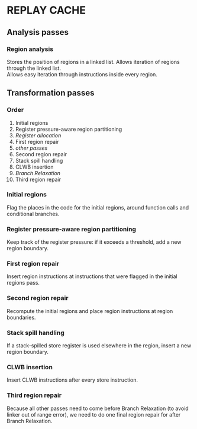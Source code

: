 # REPLAY CACHE

## Analysis passes

### Region analysis
Stores the position of regions in a linked list. Allows iteration of regions through the linked list.  
Allows easy iteration through instructions inside every region.

## Transformation passes

### Order
1. Initial regions
2. Register pressure-aware region partitioning
3. *Register allocation*
4. First region repair
5. *other passes*
6. Second region repair
7. Stack spill handling
8. CLWB insertion
9. *Branch Relaxation*
10. Third region repair

### Initial regions
Flag the places in the code for the initial regions, around function calls and conditional branches.

### Register pressure-aware region partitioning
Keep track of the register pressure: if it exceeds a threshold, add a new region boundary.

### First region repair
Insert region instructions at instructions that were flagged in the initial regions pass.

### Second region repair
Recompute the initial regions and place region instructions at region boundaries.

### Stack spill handling
If a stack-spilled store register is used elsewhere in the region, insert a new region boundary.

### CLWB insertion
Insert CLWB instructions after every store instruction.

### Third region repair
Because all other passes need to come before Branch Relaxation (to avoid linker out of range error), we need to do one final region repair for after Branch Relaxation.